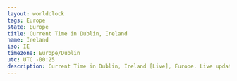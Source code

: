 ```yaml
---
layout: worldclock
tags: Europe
state: Europe
title: Current Time in Dublin, Ireland
name: Ireland
iso: IE
timezone: Europe/Dublin
utc: UTC -00:25
description: Current Time in Dublin, Ireland [Live], Europe. Live update now time in Dublin, timezone Europe/Dublin, UTC -00:25, Country ISO code & Current Local Time.
---
```


